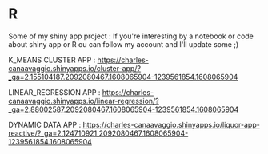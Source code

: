 # R
Some of my shiny app project :
If you're interesting by a notebook or code about shiny app or R ou can follow my account and I'll update some ;) 

K_MEANS CLUSTER APP :
https://charles-canaavaggio.shinyapps.io/cluster-app/?_ga=2.155104187.2092080467.1608065904-1239561854.1608065904


LINEAR_REGRESSION APP :
https://charles-canaavaggio.shinyapps.io/linear-regression/?_ga=2.88002587.2092080467.1608065904-1239561854.1608065904


DYNAMIC DATA APP : 
https://charles-canaavaggio.shinyapps.io/liquor-app-reactive/?_ga=2.124710921.2092080467.1608065904-1239561854.1608065904
